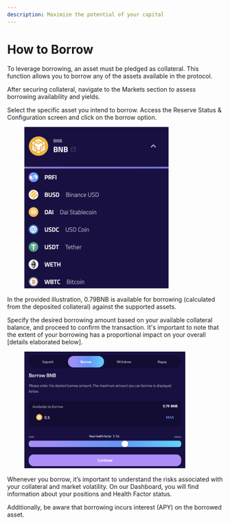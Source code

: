 ```yaml
---
description: Maximize the potential of your capital
---
```


# How to Borrow

To leverage borrowing, an asset must be pledged as collateral. This function allows you to borrow any of the assets available in the protocol.

After securing collateral, navigate to the Markets section to assess borrowing availability and yields.

Select the specific asset you intend to borrow. Access the Reserve Status & Configuration screen and click on the borrow option.&#x20;

<figure><img src="../.gitbook/assets/image (87).png" alt="" width="336"><figcaption></figcaption></figure>

In the provided illustration, 0.79BNB is available for borrowing (calculated from the deposited collateral) against the supported assets.&#x20;

Specify the desired borrowing amount based on your available collateral balance, and proceed to confirm the transaction. It's important to note that the extent of your borrowing has a proportional impact on your overall \[details elaborated below].

<figure><img src="../.gitbook/assets/image (88).png" alt="" width="375"><figcaption></figcaption></figure>

Whenever you borrow, it’s important to understand the risks associated with your collateral and market volatility. On our Dashboard, you will find information about your positions and Health Factor status.

Additionally, be aware that borrowing incurs interest (APY) on the borrowed asset.
